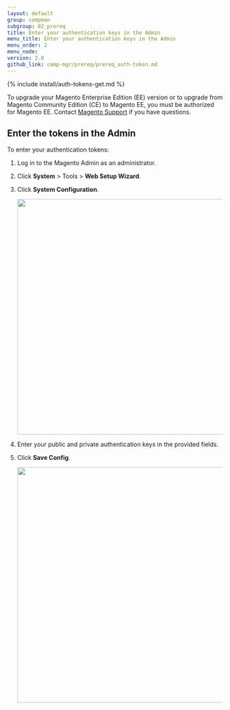 ```yaml
---
layout: default
group: compman
subgroup: 02_prereq
title: Enter your authentication keys in the Admin
menu_title: Enter your authentication keys in the Admin
menu_order: 2
menu_node: 
version: 2.0
github_link: comp-mgr/prereq/prereq_auth-token.md
---
```



{% include install/auth-tokens-get.md %}

<div class="bs-callout bs-callout-info" id="info">
	<p>To upgrade your Magento Enterprise Edition (EE) version or to upgrade from Magento Community Edition (CE) to Magento EE, you must be authorized for Magento EE. Contact <a href="http://support.magentocommerce.com" target="_blank">Magento Support</a> if you have questions.</p>
</div>

<h2 id="compman-token-admin">Enter the tokens in the Admin</h2>
To enter your authentication tokens:

1.	Log in to the Magento Admin as an administrator.
2.	Click **System** > Tools > **Web Setup Wizard**.
3.	Click **System Configuration**.

	<img src="{{ site.baseurl }}common/images/cman_system-config.png" width="550px">

4.	Enter your public and private authentication keys in the provided fields.
5.	Click **Save Config**.

	<img src="{{ site.baseurl }}common/images/cman_keys.png" width="550px">
